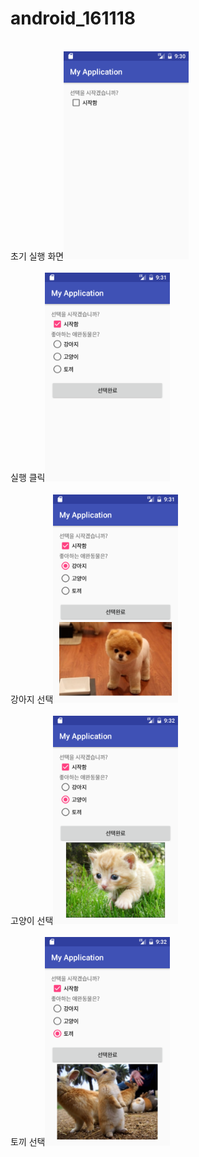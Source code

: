 # android_161118
<br>초기 실행 화면<img src="https://github.com/qhdl301/android_161118/blob/master/app/fix/Screenshot_1479461482.png?raw=true" width=200></br>
<br>실행 클릭<img src="https://github.com/qhdl301/android_161118/blob/master/app/fix/Screenshot_1479461501.png?raw=true" width=200></br>
<br>강아지 선택<img src="https://github.com/qhdl301/android_161118/blob/master/app/fix/Screenshot_1479461515.png?raw=true" width=200></br>
<br>고양이 선택<img src="https://github.com/qhdl301/android_161118/blob/master/app/fix/Screenshot_1479461522.png?raw=true" width=200></br>
<br>토끼 선택<img src="https://github.com/qhdl301/android_161118/blob/master/app/fix/Screenshot_1479461529.png?raw=true" width=200></br>
